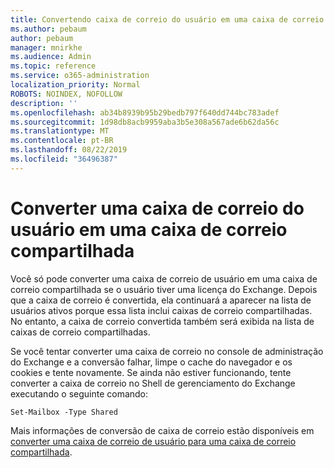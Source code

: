 ```yaml
---
title: Convertendo caixa de correio do usuário em uma caixa de correio compartilhada?
ms.author: pebaum
author: pebaum
manager: mnirkhe
ms.audience: Admin
ms.topic: reference
ms.service: o365-administration
localization_priority: Normal
ROBOTS: NOINDEX, NOFOLLOW
description: ''
ms.openlocfilehash: ab34b8939b95b29bedb797f640dd744bc783adef
ms.sourcegitcommit: 1d98db8acb9959aba3b5e308a567ade6b62da56c
ms.translationtype: MT
ms.contentlocale: pt-BR
ms.lasthandoff: 08/22/2019
ms.locfileid: "36496387"
---
```

# <a name="convert-a-user-mail-box-into-a-shared-mailbox"></a>Converter uma caixa de correio do usuário em uma caixa de correio compartilhada

Você só pode converter uma caixa de correio de usuário em uma caixa de correio compartilhada se o usuário tiver uma licença do Exchange. Depois que a caixa de correio é convertida, ela continuará a aparecer na lista de usuários ativos porque essa lista inclui caixas de correio compartilhadas. No entanto, a caixa de correio convertida também será exibida na lista de caixas de correio compartilhadas. 
  
Se você tentar converter uma caixa de correio no console de administração do Exchange e a conversão falhar, limpe o cache do navegador e os cookies e tente novamente. Se ainda não estiver funcionando, tente converter a caixa de correio no Shell de gerenciamento do Exchange executando o seguinte comando:
  
```
Set-Mailbox -Type Shared
```

Mais informações de conversão de caixa de correio estão disponíveis em [converter uma caixa de correio de usuário para uma caixa de correio compartilhada](https://docs.microsoft.com/office365/admin/email/convert-user-mailbox-to-shared-mailbox).
  
